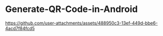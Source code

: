 # Generate-QR-Code-in-Android

https://github.com/user-attachments/assets/488950c3-13ef-449d-bbe6-4acd7f84fcd5

